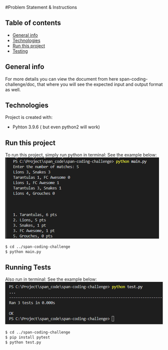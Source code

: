 #Problem Statement & Instructions 

## Table of contents
* [General info](#general-info)
* [Technologies](#technologies)
* [Run this project](#setup)
* [Testing](#setup)

## General info
For more details you can view the document from here span-coding-challenge/doc, that where you will see the expected input and output format as well.
	
## Technologies
Project is created with:
* Pyhton 3.9.6 ( but even python2 will work)
	
## Run this project
To run this project, simply run python in terminal:
See the example below: 
![Runing Project](doc/run.png "Running project")
```
$ cd ../span-coding-challenge
$ python main.py
```

## Running Tests
Also run in terminal:
See the example below: 
![Testing Project](doc/test.png "Testing project")
```
$ cd ../span-coding-challenge
$ pip install pytest
$ python test.py
```